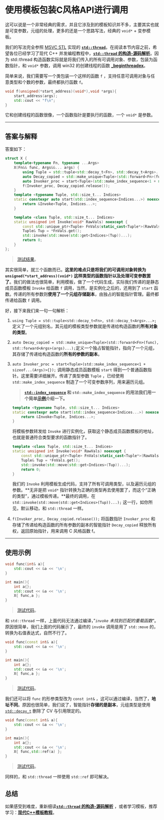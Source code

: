 # 使用模板包装C风格API进行调用

这可以说是一个非常经典的需求，并且它涉及到的模板知识并不多，主要其实也就是可变参数，元组的处理，更多的还是一个思路写法，经典的 `void*` + 变参模板。

我们的写法完全参照 [MSVC STL](https://github.com/microsoft/STL) 实现的 [**`std::thread`**](https://github.com/microsoft/STL/blob/8e2d724cc1072b4052b14d8c5f81a830b8f1d8cb/stl/inc/thread)。在阅读本节内容之前，希望各位已经学习了现代 C++ 并发编程教程中，[**`std::thread` 的构造-源码解析**](https://github.com/Mq-b/ModernCpp-ConcurrentProgramming-Tutorial/blob/main/md/%E8%AF%A6%E7%BB%86%E5%88%86%E6%9E%90/01thread%E7%9A%84%E6%9E%84%E9%80%A0%E4%B8%8E%E6%BA%90%E7%A0%81%E8%A7%A3%E6%9E%90.md)。因为 std::thread 构造函数实际就是将我们传入的所有可调用对象、参数，包装为函数指针，和 `void*` 参数，调用 win32 的创建线程的函数 [**_beginthreadex**](https://learn.microsoft.com/zh-cn/cpp/c-runtime-library/reference/beginthread-beginthreadex?view=msvc-170)。

简单来说，我们需要写一个类包装一个这样的函数 `f` ，支持任意可调用对象与任意类型和个数的参数，最终都执行函数 `f`。

```cpp
void f(unsigned(*start_address)(void*),void *args){
    start_address(args);
    std::cout << "f\n";
}
```

它和创建线程的函数很像，一个函数指针是要执行的函数，一个 `void*` 是参数。

---

## 答案与解释

答案如下：

```cpp
struct X {
    template<typename Fn, typename ...Args>
    X(Fn&& func, Args&&... args) {
        using Tuple = std::tuple<std::decay_t<Fn>, std::decay_t<Args>...>;
        auto Decay_copied = std::make_unique<Tuple>(std::forward<Fn>(func), std::forward<Args>(args)...);
        auto Invoker_proc = start<Tuple>(std::make_index_sequence<1 + sizeof...(Args)>{});
        f(Invoker_proc, Decay_copied.release());
    }
    template <typename Tuple, std::size_t... Indices>
    static constexpr auto start(std::index_sequence<Indices...>) noexcept {
        return &Invoke<Tuple, Indices...>;
    }

    template <class Tuple, std::size_t... Indices>
    static unsigned int Invoke(void* RawVals) noexcept {
        const std::unique_ptr<Tuple> FnVals(static_cast<Tuple*>(RawVals));
        Tuple& Tup = *FnVals.get();
        std::invoke(std::move(std::get<Indices>(Tup))...);
        return 0;
    }
};
```

> [测试结果](https://godbolt.org/z/xePPc8aoM)。

其实很简单，就三个函数而已。**这里的难点只是将我们的可调用对象转换为 `unsigned(*start_address)(void*)` 这样类型的函数指针以及处理可变参数罢了**。我们的做法也很简单，利用模板，做了一个代码生成，实际我们传递的是静态成员函数模板 `Invoke` 给函数 `f` 调用，当然，是实例化之后的，还用到了 `start` 函数。传递的所有参数则**使用了一个元组存储副本**，由独占的智能指针管理。最终都传递给函数 `f` 调用。

好，接下来我们来一句一句解析：

1. `using Tuple = std::tuple<std::decay_t<Fn>, std::decay_t<Args>...>;` 定义了一个元组别名，其元组的模板类型参数就是传递给构造函数的**所有对象的类型**。

2. `auto Decay_copied = std::make_unique<Tuple>(std::forward<Fn>(func), std::forward<Args>(args)...);`定义一个独占智能指针，指向了一个元组，其存储了传递给构造函数的**所有的参数的副本**。

3. `auto Invoker_proc = start<Tuple>(std::make_index_sequence<1 + sizeof...(Args)>{});` 调用静态成员函数模板 `start` 得到一个普通函数指针。这里需要详细展开。传递了类型参数 `Tuple` ，已经使用 `std::make_index_sequence` 制造了一个可变参数序列，用来遍历元组。

   > **[`std::index_sequence`](https://en.cppreference.com/w/cpp/utility/integer_sequence) 和 `std::make_index_sequence` 的用法我们用一个简单[示例](https://godbolt.org/z/dv88aPGac)介绍一下。**

   ```cpp
   template <typename Tuple, std::size_t... Indices>
   static constexpr auto start(std::index_sequence<Indices...>) noexcept {
       return &Invoke<Tuple, Indices...>;
   }
   ```

   将模板参数转发给 `Invoke` 进行实例化，获取这个静态成员函数模板的地址，也就是普通符合类型要求的函数指针了。

   ```cpp
   template <class Tuple, std::size_t... Indices>
   static unsigned int Invoke(void* RawVals) noexcept {
       const std::unique_ptr<Tuple> FnVals(static_cast<Tuple*>(RawVals));
       Tuple& Tup = *FnVals.get();
       std::invoke(std::move(std::get<Indices>(Tup))...);
       return 0;
   }
   ```

   我们的 `Invoke` 利用模板生成代码，支持了所有可调用类型，以及遍历元组的参数。**无非是把 `void*` 指针转换为正确的类型再去使用罢了，而这个“正确的类型”，通过模板传递。**最终的调用，在 `std::invoke(std::move(std::get<Indices>(Tup))...);` 这一行，如你所见，默认移动，和 `std::thread` 一样。

4. `f(Invoker_proc, Decay_copied.release());` 将函数指针 `Invoker_proc` 和存储了传递给构造函数的所有参数的副本的智能指针 `Decay_copied` 释放所有权，返回原始指针，用来调用 C 风格函数 f。

---

## 使用示例

```cpp
void func(int& a){
    std::cout << &a << '\n';
}

int main(){
    int a{};
    std::cout << &a << '\n';
    X{ func,a };
}
```

> [测试代码](https://godbolt.org/z/aT78bbWaz)。

和 `std::thread` 一样，上面代码无法通过编译，”*`invoke` 未找到匹配的重载函数*“。原因很简单，我们上面的代码展示了，最终的 `invoke` 调用是用了 `std::move` 的，转换为右值表达式，自然不行了。

```cpp
void func(const int& a){
    std::cout << &a << '\n';
}

int main(){
    int a{};
    std::cout << &a << '\n';
    X{ func,a };
}
```

> [测试代码](https://godbolt.org/z/qTPofrW6z)。

我们还可以将 `func` 的形参类型改为 `const int&` ，这可以通过编译，当然了，**地址不同**。原因也很简单，我们说了，智能指针**存储的是副本**，元组类型是使用 [`std::decay_t`](https://zh.cppreference.com/w/cpp/types/decay) 删除了 CV 与引用限定的。

```cpp
void func(const int& a){
    std::cout << &a << '\n';
}

int main(){
    int a{};
    std::cout << &a << '\n';
    X{ func,std::ref(a) };
}
```

> [测试代码](https://godbolt.org/z/9srsc8dfT)。

同样的，和 `std::thread` 一样使用 `std::ref` 即可解决。

## 总结

如果感受到难度，重新细读[**`std::thread` 的构造-源码解析**](https://github.com/Mq-b/ModernCpp-ConcurrentProgramming-Tutorial/blob/main/md/%E8%AF%A6%E7%BB%86%E5%88%86%E6%9E%90/01thread%E7%9A%84%E6%9E%84%E9%80%A0%E4%B8%8E%E6%BA%90%E7%A0%81%E8%A7%A3%E6%9E%90.md) ，或者学习模板，推荐学习：[**现代C++模板教程**](https://github.com/Mq-b/Modern-Cpp-templates-tutorial)。

